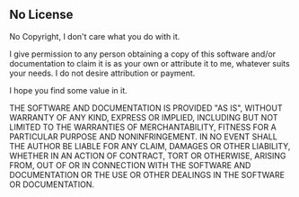 ## No License

No Copyright, I don't care what you do with it.

I give permission to any person obtaining a copy of this software and/or documentation to claim it is as your own or attribute it to me, whatever suits your needs. I do not desire attribution or payment.

I hope you find some value in it.

THE SOFTWARE AND DOCUMENTATION IS PROVIDED "AS IS", WITHOUT WARRANTY OF ANY KIND, EXPRESS OR IMPLIED, INCLUDING BUT NOT LIMITED TO THE WARRANTIES OF MERCHANTABILITY, FITNESS FOR A PARTICULAR PURPOSE AND NONINFRINGEMENT. IN NO EVENT SHALL THE AUTHOR BE LIABLE FOR ANY CLAIM, DAMAGES OR OTHER LIABILITY, WHETHER IN AN ACTION OF CONTRACT, TORT OR OTHERWISE, ARISING FROM, OUT OF OR IN CONNECTION WITH THE SOFTWARE AND DOCUMENTATION OR THE USE OR OTHER DEALINGS IN THE SOFTWARE OR DOCUMENTATION.